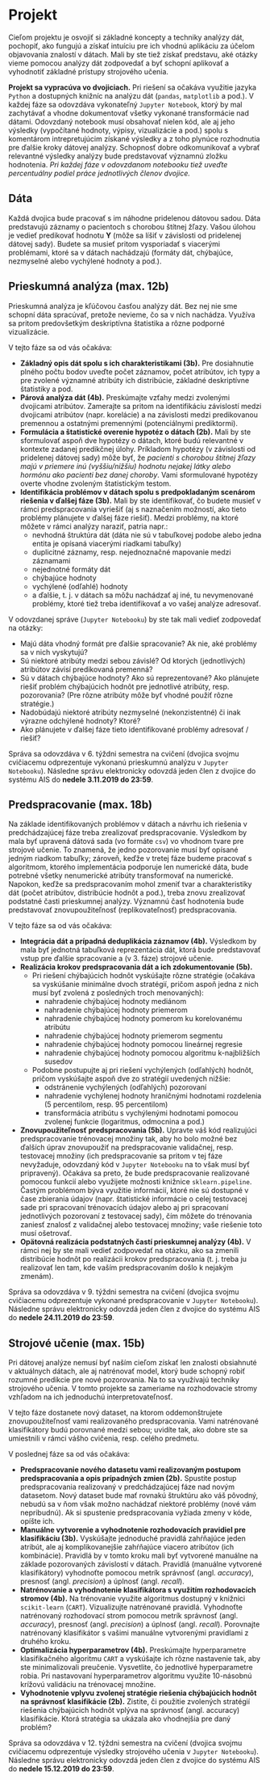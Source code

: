 # Projekt

Cieľom projektu je osvojiť si základné koncepty a techniky analýzy dát, pochopiť, ako fungujú a získať intuíciu pre ich vhodnú aplikáciu za účelom objavovania znalostí v dátach. Mali by ste tiež získať predstavu, aké otázky vieme pomocou analýzy dát zodpovedať a byť schopní aplikovať a vyhodnotiť základné prístupy strojového učenia.

**Projekt sa vypracúva vo dvojiciach.** Pri riešení sa očakáva využitie jazyka `Python` a dostupných knižníc na analýzu dát (`pandas`, `matplotlib` a pod.). V každej fáze sa odovzdáva vykonateľný `Jupyter Notebook`, ktorý by mal zachytávať a vhodne dokumentovať všetky vykonané transformácie nad dátami. Odovzdaný notebook musí obsahovať nielen kód, ale aj jeho výsledky (vypočítané hodnoty, výpisy, vizualizácie a pod.) spolu s komentárom intrepretujúcim získané výsledky a z toho plynúce rozhodnutia pre ďalšie kroky dátovej analýzy. Schopnosť dobre odkomunikovať a vybrať relevantné výsledky analýzy bude predstavovať významnú zložku hodnotenia. *Pri každej fáze v odovzdanom notebooku tiež uveďte percentuálny podiel práce jednotlivých členov dvojice.*

## Dáta

Každá dvojica bude pracovať s im náhodne pridelenou dátovou sadou. Dáta predstavujú záznamy o pacientoch s chorobou štítnej žľazy. Vašou úlohou je vedieť predikovať hodnotu **Y** (môže sa líšiť v závislosti od pridelenej dátovej sady). Budete sa musieť pritom vysporiadať s viacerými problémami, ktoré sa v dátach nachádzajú (formáty dát, chýbajúce, nezmyselné alebo vychýlené hodnoty a pod.).

## Prieskumná analýza (max. 12b)
Prieskumná analýza je kľúčovou časťou analýzy dát. Bez nej nie sme schopní dáta spracúvať, pretože nevieme, čo sa v nich nachádza. Využíva sa  pritom predovšetkým deskriptívna štatistika a rôzne podporné vizualizácie. 

V tejto fáze sa od vás očakáva:

- **Základný opis dát spolu s ich charakteristikami (3b).** Pre dosiahnutie plného počtu bodov uveďte počet záznamov, počet atribútov, ich typy a pre zvolené významné atribúty ich distribúcie, základné deskriptívne štatistiky a pod.
- **Párová analýza dát (4b).** Preskúmajte vzťahy medzi zvolenými dvojicami atribútov. Zamerajte sa pritom na identifikáciu závislostí medzi dvojicami atribútov (napr. korelácie) a na závislosti medzi predikovanou premennou a ostatnými premennými (potenciálnymi prediktormi).
- **Formulácia a štatistické overenie hypotéz o dátach (2b).** Mali by ste sformulovať aspoň dve hypotézy o dátach, ktoré budú relevantné v kontexte zadanej predikčnej úlohy. Príkladom hypotézy (v závislosti od pridelenej dátovej sady) môže byť, že *pacienti s chorobou štítnej žľazy majú v priemere inú (vyššiu/nižšiu) hodnotu nejakej látky alebo hormónu ako pacienti bez danej choroby*. Vami sformulované hypotézy overte vhodne zvoleným štatistickým testom.
- **Identifikácia problémov v dátach spolu s predpokladaným scenárom riešenia v ďalšej fáze (3b).** Mali by ste identifikovať, čo budete musieť v rámci predspracovania vyriešiť (aj s naznačením možností, ako tieto problémy plánujete v ďalšej fáze riešiť). Medzi problémy, na ktoré môžete v rámci analýzy naraziť, patria napr.: 
   - nevhodná štruktúra dát (dáta nie sú v tabuľkovej podobe alebo jedna entita je opísaná viacerými riadkami tabuľky)
   - duplicitné záznamy, resp. nejednoznačné mapovanie medzi záznamami
   - nejednotné formáty dát
   - chýbajúce hodnoty
   - vychýlené (odľahlé) hodnoty
   - a ďalšie, t. j. v dátach sa môžu nachádzať aj iné, tu nevymenované problémy, ktoré tiež treba identifikovať a vo vašej analýze adresovať.

V odovzdanej správe (`Jupyter Notebooku`) by ste tak mali vedieť zodpovedať na otázky:
- Majú dáta vhodný formát pre ďalšie spracovanie? Ak nie, aké problémy sa v nich vyskytujú?
- Sú niektoré atribúty medzi sebou závislé? Od ktorých (jednotlivých) atribútov závisí predikovaná premenná?
- Sú v dátach chýbajúce hodnoty? Ako sú reprezentované? Ako plánujete riešiť problém chýbajúcich hodnôt pre jednotlivé atribúty, resp. pozorovania? (Pre rôzne atribúty môže byť vhodné použiť rôzne stratégie.)
- Nadobúdajú niektoré atribúty nezmyselné (nekonzistentné) či inak výrazne odchýlené hodnoty? Ktoré?
- Ako plánujete v ďalšej fáze tieto identifikované problémy adresovať / riešiť?

Správa sa odovzdáva v 6. týždni semestra na cvičení (dvojica svojmu cvičiacemu odprezentuje vykonanú prieskumnú analýzu v `Jupyter Notebooku`). Následne správu elektronicky odovzdá jeden člen z  dvojice do systému AIS do **nedele 3.11.2019 do 23:59**.

## Predspracovanie (max. 18b)

Na základe identifikovaných problémov v dátach a návrhu ich riešenia v predchádzajúcej fáze treba zrealizovať predspracovanie. Výsledkom by mala byť upravená dátová sada (vo formáte `csv`) vo vhodnom tvare pre strojové učenie. To znamená, že jedno pozorovanie musí byť opísané jedným riadkom tabuľky; zároveň, keďže v tretej fáze budeme pracovať s algoritmom, ktorého implementácia podporuje len numerické dáta, bude potrebné všetky nenumerické atribúty transformovať na numerické. Napokon, keďže sa predspracovaním mohol zmeniť tvar a charakteristiky dát (počet atribútov, distribúcie hodnôt a pod.), treba znovu zrealizovať podstatné časti prieskumnej analýzy. Významnú časť hodnotenia bude predstavovať znovupoužiteľnosť (replikovateľnosť) predspracovania.

V tejto fáze sa od vás očakáva:
- **Integrácia dát a prípadná deduplikácia záznamov (4b).** Výsledkom by mala byť jednotná tabuľková reprezentácia dát, ktorá bude predstavovať vstup pre ďalšie spracovanie a (v 3. fáze) strojové učenie.
- **Realizácia krokov predspracovania dát a ich zdokumentovanie (5b).** 
  - Pri riešení chýbajúcich hodnôt vyskúšajte rôzne stratégie (očakáva sa vyskúšanie minimálne dvoch stratégií, pričom aspoň jedna z nich musí byť zvolená z posledných troch menovaných):
    - nahradenie chýbajúcej hodnoty mediánom
    - nahradenie chýbajúcej hodnoty priemerom
    - nahradenie chýbajúcej hodnoty pomerom ku korelovanému atribútu
    - nahradenie chýbajúcej hodnoty priemerom segmentu
    - nahradenie chýbajúcej hodnoty pomocou lineárnej regresie
    - nahradenie chýbajúcej hodnoty pomocou algoritmu k-najbližších susedov
  - Podobne postupujte aj pri riešení vychýlených (odľahlých) hodnôt, pričom vyskúšajte aspoň dve  zo stratégií uvedených nižšie:
    - odstránenie vychýlených (odľahlých) pozorovaní
    - nahradenie vychýlenej hodnoty hraničnými hodnotami rozdelenia (5 percentilom, resp. 95 percentilom)
    - transformácia atribútu s vychýlenými hodnotami pomocou zvolenej funkcie (logaritmus, odmocnina a pod.)
- **Znovupoužiteľnosť predspracovania (5b).** Upravte váš kód realizujúci predspracovanie trénovacej množiny tak, aby ho bolo možné bez ďalších úprav znovupoužiť na predspracovanie validačnej, resp. testovacej množiny (ich predspracovanie sa pritom v tej fáze nevyžaduje, odovzdaný kód v `Jupyter Notebooku` na to však musí byť pripravený). Očakáva sa preto, že bude predspracovanie realizované pomocou funkcií alebo využijete možnosti knižnice `sklearn.pipeline`. Častým problémom býva využitie informácií, ktoré nie sú dostupné v čase zbierania údajov (napr. štatistické informácie o celej testovacej sade pri spracovaní trénovacích údajov alebo aj pri spracovaní jednotlivých pozorovaní z testovacej sady), čím môžete do trénovania zaniesť znalosť z validačnej alebo testovacej množiny; vaše riešenie toto musí ošetrovať.
- **Opätovná realizácia podstatných častí prieskumnej analýzy (4b).** V rámci nej by ste mali vedieť zodpovedať na otázku, ako sa zmenili distribúcie hodnôt po realizácii krokov predspracovania (t. j. treba ju realizovať len tam, kde vaším predspracovaním došlo k nejakým zmenám).

Správa sa odovzdáva v 9. týždni semestra na cvičení (dvojica svojmu cvičiacemu odprezentuje vykonané predspracovanie v `Jupyter Notebooku`). Následne správu elektronicky odovzdá jeden člen z  dvojice do systému AIS do **nedele 24.11.2019 do 23:59**.

## Strojové učenie (max. 15b)

Pri dátovej analýze nemusí byť naším cieľom získať len znalosti obsiahnuté v aktuálnych dátach, ale aj natrénovať model, ktorý bude schopný robiť rozumné predikcie pre nové pozorovania. Na to sa využívajú techniky strojového učenia. V tomto projekte sa zameriame na rozhodovacie stromy vzhľadom na ich jednoduchú interpretovateľnosť.

V tejto fáze dostanete nový dataset, na ktorom oddemonštrujete znovupoužiteľnosť vami realizovaného predspracovania. Vami natrénované klasifikátory budú porovnané medzi sebou; uvidíte tak, ako dobre ste sa umiestnili v rámci vášho cvičenia, resp. celého predmetu.

V poslednej fáze sa od vás očakáva:
- **Predspracovanie nového datasetu vami realizovaným postupom predspracovania a opis prípadných zmien (2b).** Spustite postup predspracovania realizovaný v predchádzajúcej fáze nad novým datasetom. Nový dataset bude mať rovnakú štruktúru ako váš pôvodný, nebudú sa v ňom však možno nachádzať niektoré problémy (nové vám nepribudnú). Ak si spustenie predspracovania vyžiada zmeny v kóde, opíšte ich.
- **Manuálne vytvorenie a vyhodnotenie rozhodovacích pravidiel pre klasifikáciu (3b).** Vyskúšajte jednoduché pravidlá zahŕňajúce jeden atribút, ale aj komplikovanejšie zahŕňajúce viacero atribútov (ich kombinácie). Pravidlá by v tomto kroku mali byť vytvorené manuálne na základe pozorovaných závislostí v dátach. Pravidlá (manuálne vytvorené klasifikátory) vyhodnoťte pomocou metrík správnosť (angl. *accuracy*), presnosť (angl. *precision*) a úplnosť (angl. *recall*). 
- **Natrénovanie a vyhodnotenie klasifikátora s využitím rozhodovacích stromov (4b).** Na trénovanie využite algoritmus dostupný v knižnici `scikit-learn` (`CART`). Vizualizujte natrénované pravidlá. Vyhodnoťte natrénovaný rozhodovací strom pomocou metrík správnosť (angl. *accuracy*), presnosť (angl. *precision*) a úplnosť (angl. *recall*). Porovnajte natrénovaný klasifikátor s vašimi manuálne vytvorenými pravidlami z druhého kroku. 
- **Optimalizácia hyperparametrov (4b).** Preskúmajte hyperparametre klasifikačného algoritmu `CART` a vyskúšajte ich rôzne nastavenie tak, aby ste minimalizovali preučenie. Vysvetlite, čo jednotlivé hyperparametre robia. Pri nastavovaní hyperparametrov algoritmu využite 10-násobnú krížovú validáciu na trénovacej množine.
- **Vyhodnotenie vplyvu zvolenej stratégie riešenia chýbajúcich hodnôt na správnosť klasifikácie (2b).** Zistite, či použitie zvolených stratégií riešenia chýbajúcich hodnôt vplýva na správnosť (angl. accuracy) klasifikácie. Ktorá stratégia sa ukázala ako vhodnejšia pre daný problém?

Správa sa odovzdáva v 12. týždni semestra na cvičení (dvojica svojmu cvičiacemu odprezentuje výsledky strojového učenia v `Jupyter Notebooku`). Následne správu elektronicky odovzdá jeden člen z  dvojice do systému AIS do **nedele 15.12.2019 do 23:59**.
